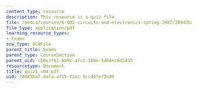 ```yaml
---
content_type: resource
description: This resource is a quiz file.
file: /media/courses/6-002-circuits-and-electronics-spring-2007/28043bafdafaa71572ec5ccd4fe73c89_quiz1_s04.pdf
file_type: application/pdf
learning_resource_types:
- Exams
ocw_type: OCWFile
parent_title: Exams
parent_type: CourseSection
parent_uid: cb0e3f61-8b9c-a7c2-109e-5404ec6d2435
resourcetype: Document
title: quiz1_s04.pdf
uid: 28043baf-dafa-a715-72ec-5ccd4fe73c89
---
```

